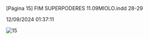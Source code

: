 [Página 15]
FIM
SUPERPODERES 11.09MIOLO.indd 28-29

12/09/2024 01:37:11

![15](./img/page_15-01.jpg)
